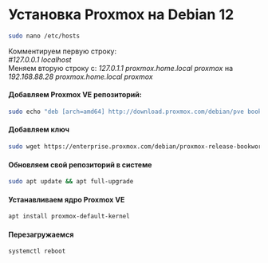 # Установка Proxmox на Debian 12

```bash
sudo nano /etc/hosts
```

Комментируем первую строку:  
_#127.0.0.1  localhost_  
Меняем вторую строку с: _127.0.1.1  proxmox.home.local  proxmox_  на _192.168.88.28  proxmox.home.local  proxmox_  

#### Добавляем Proxmox VE репозиторий:

```bash
sudo echo "deb [arch=amd64] http://download.proxmox.com/debian/pve bookworm pve-no-subscription" > /etc/apt/sources.list.d/pve-install-repo.list
```

#### Добавляем ключ

```bash
sudo wget https://enterprise.proxmox.com/debian/proxmox-release-bookworm.gpg -O /etc/apt/trusted.gpg.d/proxmox-release-bookworm.gpg 
```
#### Обновляем свой репозиторий в системе

```bash
sudo apt update && apt full-upgrade
```

#### Устанавливаем ядро Proxmox VE

```bash
apt install proxmox-default-kernel
```

#### Перезагружаемся
```bash
systemctl reboot
```
